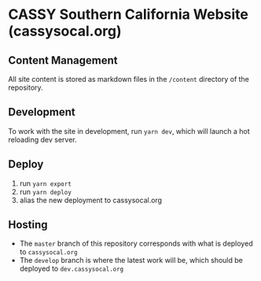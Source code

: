 # CASSY Southern California Website (cassysocal.org)

## Content Management
All site content is stored as markdown files in the `/content` directory of the
repository.

## Development
To work with the site in development, run `yarn dev`, which will launch a hot
reloading dev server.

## Deploy
1. run `yarn export`
2. run `yarn deploy`
3. alias the new deployment to cassysocal.org

## Hosting
- The `master` branch of this repository corresponds with what is deployed to `cassysocal.org`
- The `develop` branch is where the latest work will be, which should be deployed to `dev.cassysocal.org`
